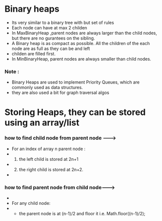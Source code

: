  # Binary heaps 
 * Its very similar to a binary tree with but set of rules
 *  Each node can have at max 2 childen
 * In MaxBinaryHeap ,parent nodes are always larger than the child nodes, but there are no gurantees on the sibling.
 * A Binary heap is as compact as possible. All the children of the each node are as full as they can be and left
 * childen are filled first.
 * In MinBinaryHeap, parent nodes are always smaller than child nodes.
 ### Note :
 * Binary Heaps are used to implement Priority Queues, which are commonly used as data structures.
 * they are also used a bit for graph traversal algos

 # Storing Heaps, they can be stored using an array/list
 ### how to find child node from parent node --->
 *  For an index of array n parent node :
 *  1. the left child is stored at 2n+1
 *  2. the right child is stored at 2n+2.
 * 
 ### how to find parent node from child node--->
 * 
 * For any child node:
 * - the parent node is at (n-1)/2 and floor it i.e. Math.floor((n-1)/2);